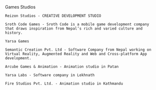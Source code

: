 Games Studios

    Reizon Studios - CREATIVE DEVELOPMENT STUDIO
    
    Sroth Code Games - Sroth Code is a mobile game development company that draws inspiration from Nepal’s rich and varied culture and history.
    
    Yarsa Games
    
    Semantic Creation Pvt. Ltd - Software Company from Nepal working on Virtual Reality, Augmented Reality and Web and Cross-platform App development.
    
    Arcube Games & Animation - Animation studio in Patan
    
    Yarsa Labs - Software company in Lekhnath
    
    Fire Studios Pvt. Ltd. - Animation studio in Kathmandu

